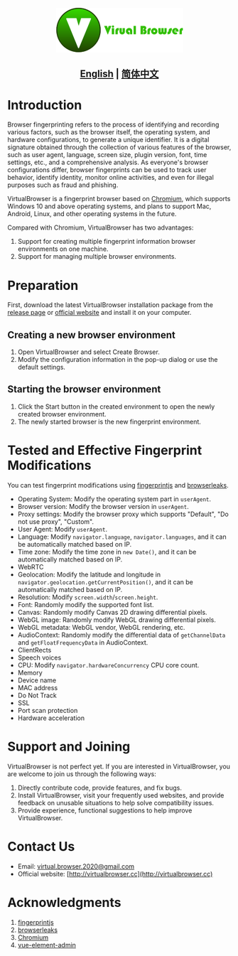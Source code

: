 <p align="center">
  <img src="assets/logo.png">
</p>

## <p align="center"><b><a href="README.md">English</a> | <a href="README_CN.md">简体中文</a></b></p>

# Introduction
Browser fingerprinting refers to the process of identifying and recording various factors, such as the browser itself, the operating system, and hardware configurations, to generate a unique identifier. It is a digital signature obtained through the collection of various features of the browser, such as user agent, language, screen size, plugin version, font, time settings, etc., and a comprehensive analysis. As everyone's browser configurations differ, browser fingerprints can be used to track user behavior, identify identity, monitor online activities, and even for illegal purposes such as fraud and phishing.

VirtualBrowser is a fingerprint browser based on [Chromium](https://dev.chromium.org), which supports Windows 10 and above operating systems, and plans to support Mac, Android, Linux, and other operating systems in the future.

Compared with Chromium, VirtualBrowser has two advantages:

1. Support for creating multiple fingerprint information browser environments on one machine.
2. Support for managing multiple browser environments.

# Preparation
First, download the latest VirtualBrowser installation package from the [release page]() or [official website](http://virtualbrowser.cc) and install it on your computer.

## Creating a new browser environment
1. Open VirtualBrowser and select Create Browser.
2. Modify the configuration information in the pop-up dialog or use the default settings.

## Starting the browser environment
1. Click the Start button in the created environment to open the newly created browser environment.
2. The newly started browser is the new fingerprint environment.

# Tested and Effective Fingerprint Modifications
You can test fingerprint modifications using [fingerprintjs](https://fingerprintjs.github.io/fingerprintjs/) and [browserleaks](https://browserleaks.com/).

- Operating System: Modify the operating system part in `userAgent`.
- Browser version: Modify the browser version in `userAgent`.
- Proxy settings: Modify the browser proxy which supports "Default", "Do not use proxy", "Custom".
- User Agent: Modify `userAgent`.
- Language: Modify `navigator.language`, `navigator.languages`, and it can be automatically matched based on IP.
- Time zone: Modify the time zone in `new Date()`, and it can be automatically matched based on IP.
- WebRTC
- Geolocation: Modify the latitude and longitude in `navigator.geolocation.getCurrentPosition()`, and it can be automatically matched based on IP.
- Resolution: Modify `screen.width`/`screen.height`.
- Font: Randomly modify the supported font list.
- Canvas: Randomly modify Canvas 2D drawing differential pixels.
- WebGL image: Randomly modify WebGL drawing differential pixels.
- WebGL metadata: WebGL vendor, WebGL rendering, etc.
- AudioContext: Randomly modify the differential data of `getChannelData` and `getFloatFrequencyData` in AudioContext.
- ClientRects
- Speech voices
- CPU: Modify `navigator.hardwareConcurrency` CPU core count.
- Memory
- Device name
- MAC address
- Do Not Track
- SSL
- Port scan protection
- Hardware acceleration

# Support and Joining
VirtualBrowser is not perfect yet. If you are interested in VirtualBrowser, you are welcome to join us through the following ways:

1. Directly contribute code, provide features, and fix bugs.
2. Install VirtualBrowser, visit your frequently used websites, and provide feedback on unusable situations to help solve compatibility issues.
3. Provide experience, functional suggestions to help improve VirtualBrowser.

# Contact Us
- Email: [virtual.browser.2020@gmail.com](mailto:virtual.browser.2020@gmail.com)
- Official website: [http://virtualbrowser.cc](http://virtualbrowser.cc)

# Acknowledgments
1. [fingerprintjs](https://fingerprintjs.github.io/fingerprintjs/)
2. [browserleaks](https://browserleaks.com/)
3. [Chromium](https://dev.chromium.org)
4. [vue-element-admin](https://github.com/PanJiaChen/vue-element-admin)
